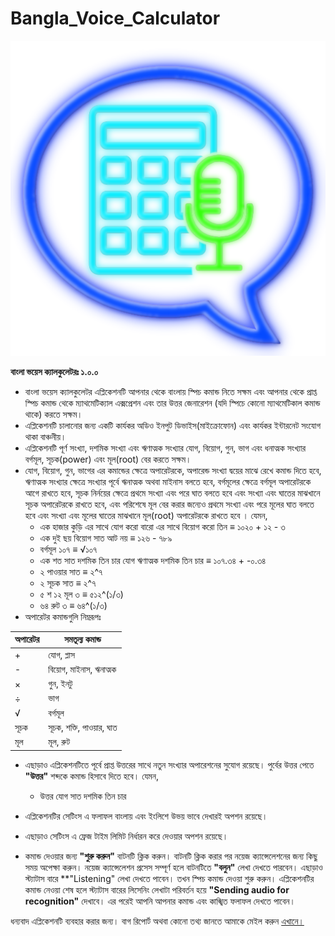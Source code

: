 # Bangla_Voice_Calculator

![image](SpeechCalLogo.png)  

**বাংলা ভয়েস ক্যালকুলেটরঃ ১.০.০**

- বাংলা ভয়েস ক্যালকুলেটর এপ্লিকেশনটি আপনার থেকে বাংলায় স্পিচ কমান্ড নিতে সক্ষম
  এবং আপনার থেকে প্রাপ্ত স্পিচ কমান্ড থেকে ম্যাথমেটিক্যাল এক্সপ্রেশন এবং তার
  উত্তর জেনারেশন (যদি স্পিচে কোনো ম্যাথমেটিকাল কমান্ড থাকে) করতে সক্ষম।
-  এপ্লিকেশনটি চালানোর জন্য একটি কার্যকর অডিও ইনপুট ডিভাইস(মাইক্রোফোন) এবং
  কার্যকর ইন্টারনেট সংযোগ থাকা বাঞ্চনীয়।
- এপ্লিকেশনটি পূর্ণ সংখ্যা, দশমিক সংখ্যা এবং ঋণাত্মক সংখ্যার যোগ, বিয়োগ, গুন,
  ভাগ এবং ধনাত্মক সংখ্যার বর্গমূল, সূচক(power) এবং মূল(root) বের করতে সক্ষম।
- যোগ, বিয়োগ, গুন, ভাগের এর কমান্ডের ক্ষেত্রে অপারেটরকে, অপারেন্ড সংখ্যা দ্বয়ের
  মাঝে রেখে কমান্ড দিতে হবে, ঋণাত্মক সংখ্যার ক্ষেত্রে সংখ্যার পূর্বে ঋনাত্মক
  অথবা মাইনাস বলতে হবে, বর্গমূলের ক্ষেত্রে বর্গমূল অপারেটরকে আগে রাখতে হবে,
  সূচক নির্নয়ের ক্ষেত্রে প্রথমে সংখ্যা এবং পরে ঘাত বলতে হবে এবং সংখ্যা এবং
  ঘাতের মাঝখানে সূচক অপারেটরকে রাখতে হবে, এবং পরিশেষে মূল বের করার জন্যেও
  প্রথমে সংখ্যা এবং পরে মূলের ঘাত বলতে হবে এবং সংখ্যা এবং মূলের ঘাতের মাঝখানে
  মূল(root) অপারেটরকে রাখতে হবে । যেমন,
  - এক হাজার কুড়ি এর সাথে যোগ করো বারো এর সাথে বিয়োগ করো তিন ≡ ১০২০ + ১২ - ৩	
  - এক দুই ছয় বিয়োগ সাত আট নয় ≡ ১২৬ - ৭৮৯	
  - বর্গমূল ১০৭ ≡ √১০৭	
  - এক শত সাত দশমিক তিন চার যোগ ঋণাত্মক দশমিক তিন চার ≡ ১০৭.৩৪ + -০.৩৪
  - ২ পাওয়ার সাত ≡ ২^৭
  -  ২ সূচক সাত ≡ ২^৭
  - ৫ শ ১২ মূল ৩ ≡ ৫১২^(১/৩)
  - ৬৪ রুট ৩  ≡ ৬৪^(১/৩)
- অপারেটর কমান্ডগুলি নিম্নরূপঃ

|অপারেটর    |সমতূল্য কমান্ড              |
|-----------|----------------------------|
|+          |যোগ, প্লাস                  |
|-          |বিয়োগ, মাইনাস, ঋনাত্মক      |
|×          |গুন, ইনটু                   |
|÷          |ভাগ                         |
|√          |বর্গমূল                     |
|সূচক       |সূচক, শক্তি, পাওয়ার, ঘাত    |
|মূল        |মূল, রুট                    |


- এছাড়াও এপ্লিকেশনটিতে পূর্বে প্রাপ্ত উত্তরের সাথে নতুন সংখ্যার অপারেশনের সুযোগ
  রয়েছে। পুর্বের উত্তর পেতে **&quot;উত্তর&quot;** শব্দকে কমান্ড হিসাবে দিতে হবে। যেমন,
  - উত্তর যোগ সাত  দশমিক তিন চার

- এপ্লিকেশনটির সেটিংস এ ফলাফল বাংলায় এবং ইংলিশে উভয় ভাবে দেখারই অপশন রয়েছে।
- এছাড়াও সেটিংস এ ফ্রেজ টাইম লিমিট নির্ধারন করে দেওয়ার অপশন রয়েছে।
- কমান্ড দেওয়ার জন্য **&quot;শুরু করুন&quot;** বাটনটি ক্লিক করুন। বাটনটি ক্লিক করার পর নয়েজ
  ক্যান্সেলেশনের জন্য কিছু সময় অপেক্ষা করুন। নয়েজ ক্যান্সেলেশন প্রসেস সম্পূর্ণ
  হলে বাটনটিতে **&quot;বলুন&quot;** লেখা দেখতে পারবেন। এছাড়াও স্ট্যাটাস বারে **&quot;Listening&quot;
  লেখা দেখতে পাবেন। তখন স্পিচ কমান্ড দেওয়া শুরু করুন। এপ্লিকেশনটির কমান্ড নেওয়া
  শেষ হলে স্ট্যাটাস বারের লিসেনিং লেখাটা পরিবর্তন হয়ে **&quot;Sending audio for
  recognition&quot;** দেখাবে। এর পরেই আপনি আপনার কমান্ড এবং কাঙ্খিত ফলাফল দেখতে পাবেন।

ধন্যবাদ এপ্লিকেশনটি ব্যবহার করার জন্য। বাগ রিপোর্ট অথবা কোনো তথ্য জানতে আমাকে
মেইল করুন [এখানে।](mailto:wskoly.bp@gmail.com)


 
